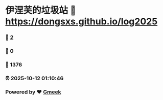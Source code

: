 # 伊涅芙的垃圾站 :link: https://dongsxs.github.io/log2025 
### :page_facing_up: [2](https://dongsxs.github.io/log2025/tag.html) 
### :speech_balloon: 0 
### :hibiscus: 1376 
### :alarm_clock: 2025-10-12 01:10:46 
### Powered by :heart: [Gmeek](https://github.com/Meekdai/Gmeek)
